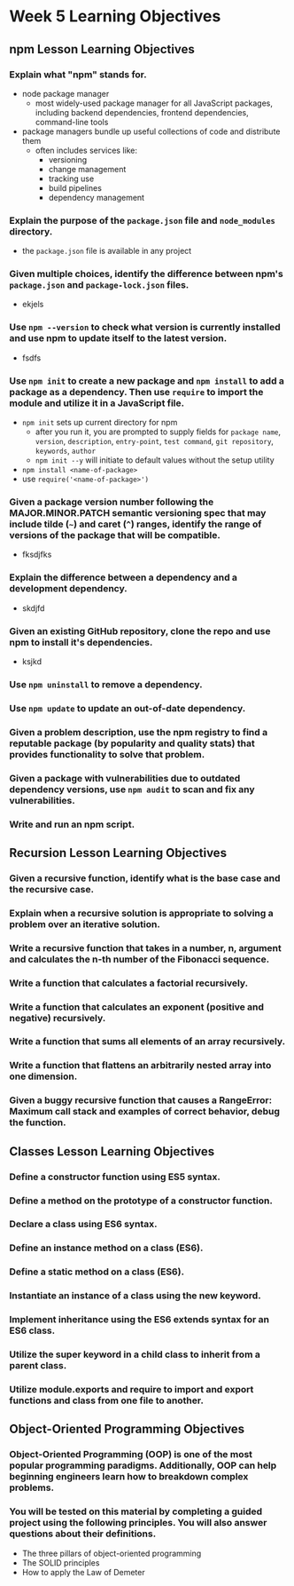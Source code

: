 # Week 5 Learning Objectives

## npm Lesson Learning Objectives

### Explain what "npm" stands for.
- node package manager
    - most widely-used package manager for all JavaScript packages, including backend dependencies, frontend dependencies, command-line tools
- package managers bundle up useful collections of code and distribute them
    - often includes services like:
        - versioning
        - change management
        - tracking use
        - build pipelines
        - dependency management
### Explain the purpose of the `package.json` file and `node_modules` directory.
- the `package.json` file is available in any project
### Given multiple choices, identify the difference between npm's `package.json` and `package-lock.json` files.
- ekjels
### Use `npm --version` to check what version is currently installed and use npm to update itself to the latest version.
- fsdfs
### Use `npm init` to create a new package and `npm install` to add a package as a dependency. Then use `require` to import the module and utilize it in a JavaScript file.
- `npm init` sets up current directory for npm
    - after you run it, you are prompted to supply fields for `package name`, `version`, `description`,  `entry-point`, `test command`, `git repository`, `keywords`, `author`
    - `npm init --y` will initiate to default values without the setup utility
- `npm install <name-of-package>`
- use `require('<name-of-package>')`
### Given a package version number following the MAJOR.MINOR.PATCH semantic versioning spec that may include tilde (`~`) and caret (`^`) ranges, identify the range of versions of the package that will be compatible.
- fksdjfks
### Explain the difference between a dependency and a development dependency.
- skdjfd
### Given an existing GitHub repository, clone the repo and use npm to install it's dependencies.
- ksjkd
### Use `npm uninstall` to remove a dependency.
### Use `npm update` to update an out-of-date dependency.
### Given a problem description, use the npm registry to find a reputable package (by popularity and quality stats) that provides functionality to solve that problem.
### Given a package with vulnerabilities due to outdated dependency versions, use `npm audit` to scan and fix any vulnerabilities.
### Write and run an npm script.


## Recursion Lesson Learning Objectives

### Given a recursive function, identify what is the base case and the recursive case.
### Explain when a recursive solution is appropriate to solving a problem over an iterative solution.
### Write a recursive function that takes in a number, n, argument and calculates the n-th number of the Fibonacci sequence.
### Write a function that calculates a factorial recursively.
### Write a function that calculates an exponent (positive and negative) recursively.
### Write a function that sums all elements of an array recursively.
### Write a function that flattens an arbitrarily nested array into one dimension.
### Given a buggy recursive function that causes a RangeError: Maximum call stack and examples of correct behavior, debug the function.

## Classes Lesson Learning Objectives

### Define a constructor function using ES5 syntax.
### Define a method on the prototype of a constructor function.
### Declare a class using ES6 syntax.
### Define an instance method on a class (ES6).
### Define a static method on a class (ES6).
### Instantiate an instance of a class using the new keyword.
### Implement inheritance using the ES6 extends syntax for an ES6 class.
### Utilize the super keyword in a child class to inherit from a parent class.
### Utilize module.exports and require to import and export functions and class from one file to another.

## Object-Oriented Programming Objectives
### Object-Oriented Programming (OOP) is one of the most popular programming paradigms. Additionally, OOP can help beginning engineers learn how to breakdown complex problems.

### You will be tested on this material by completing a guided project using the following principles. You will also answer questions about their definitions.
- The three pillars of object-oriented programming
- The SOLID principles
- How to apply the Law of Demeter
